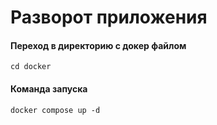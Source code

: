 # Разворот приложения

#### Переход в директорию с докер файлом
```cd docker```

#### Команда запуска
```docker compose up -d```

